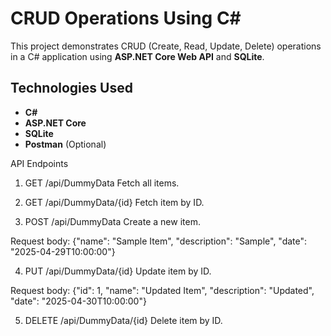 # CRUD Operations Using C#

This project demonstrates CRUD (Create, Read, Update, Delete) operations in a C# application using **ASP.NET Core Web API** and **SQLite**.

## Technologies Used
- **C#**
- **ASP.NET Core**
- **SQLite**
- **Postman** (Optional)

API Endpoints
1. GET /api/DummyData
Fetch all items.

2. GET /api/DummyData/{id}
Fetch item by ID.

3. POST /api/DummyData
Create a new item.

Request body: {"name": "Sample Item", "description": "Sample", "date": "2025-04-29T10:00:00"}

4. PUT /api/DummyData/{id}
Update item by ID.

Request body: {"id": 1, "name": "Updated Item", "description": "Updated", "date": "2025-04-30T10:00:00"}

5. DELETE /api/DummyData/{id}
Delete item by ID.
